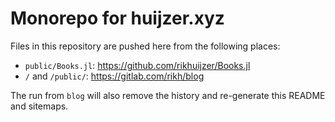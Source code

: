 # Monorepo for huijzer.xyz

Files in this repository are pushed here from the following places:

- `public/Books.jl`: https://github.com/rikhuijzer/Books.jl
- `/` and `/public/`: https://gitlab.com/rikh/blog

The run from `blog` will also remove the history and re-generate this README and sitemaps.
